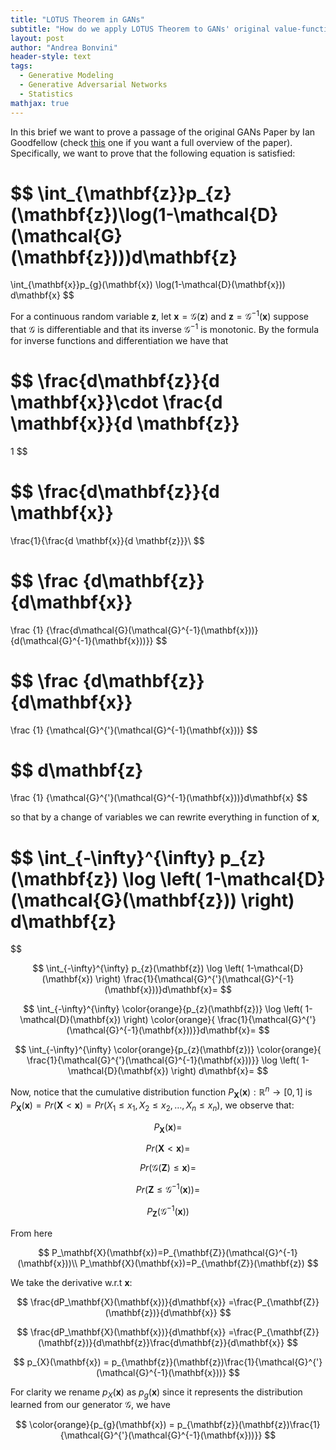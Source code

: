 ```yaml
---
title: "LOTUS Theorem in GANs"
subtitle: "How do we apply LOTUS Theorem to GANs' original value-function."
layout: post
author: "Andrea Bonvini"
header-style: text
tags:
  - Generative Modeling
  - Generative Adversarial Networks
  - Statistics
mathjax: true
---
```




In this brief we want to prove a passage of the original GANs Paper by Ian Goodfellow (check [this](https://theoptimalpolicy.github.io/2020/12/15/gans-1/) one if you want a full overview of the paper). Specifically, we want to prove that the following equation is satisfied:

$$
\int_{\mathbf{z}}p_{z}(\mathbf{z})\log(1-\mathcal{D}(\mathcal{G}(\mathbf{z})))d\mathbf{z}
=
\int_{\mathbf{x}}p_{g}(\mathbf{x})
\log(1-\mathcal{D}(\mathbf{x}))
d\mathbf{x}
$$

For a continuous random variable $\mathbf{z}$, let $\mathbf{x} = \mathcal{G}(\mathbf{z})$ and $\mathbf{z}=\mathcal{G}^{-1}(\mathbf{x})$ suppose that $\mathcal{G}$ is differentiable and that its inverse $\mathcal{G}^{-1}$ is monotonic. By the formula for inverse functions and differentiation we have that

$$
\frac{d\mathbf{z}}{d \mathbf{x}}\cdot
\frac{d \mathbf{x}}{d \mathbf{z}}
=
1
$$

$$
\frac{d\mathbf{z}}{d \mathbf{x}}
=
\frac{1}{\frac{d \mathbf{x}}{d \mathbf{z}}}\\
$$

$$
\frac
{d\mathbf{z}}
{d\mathbf{x}}
=
\frac
{1}
{\frac{d\mathcal{G}(\mathcal{G}^{-1}(\mathbf{x}))}{d(\mathcal{G}^{-1}(\mathbf{x}))}}
$$

$$
\frac
{d\mathbf{z}}
{d\mathbf{x}}
=
\frac
{1}
{\mathcal{G}^{'}(\mathcal{G}^{-1}(\mathbf{x}))}
$$

$$
d\mathbf{z}
=
\frac
{1}
{\mathcal{G}^{'}(\mathcal{G}^{-1}(\mathbf{x}))}d\mathbf{x}
$$

so that by a change of variables we can rewrite everything in function of $\mathbf{x}$,

$$
\int_{-\infty}^{\infty}
p_{z}(\mathbf{z})
\log
\left(
1-\mathcal{D}(\mathcal{G}(\mathbf{z}))
\right)
d\mathbf{z}
=
$$

$$
\int_{-\infty}^{\infty}
p_{z}(\mathbf{z})
\log
\left(
1-\mathcal{D}(\mathbf{x})
\right)
\frac{1}{\mathcal{G}^{'}(\mathcal{G}^{-1}(\mathbf{x}))}d\mathbf{x}=
$$

$$
\int_{-\infty}^{\infty}
\color{orange}{p_{z}(\mathbf{z})}
\log
\left(
1-\mathcal{D}(\mathbf{x})
\right)
\color{orange}{
\frac{1}{\mathcal{G}^{'}(\mathcal{G}^{-1}(\mathbf{x}))}}d\mathbf{x}=
$$

$$
\int_{-\infty}^{\infty}
\color{orange}{p_{z}(\mathbf{z})}
\color{orange}{
\frac{1}{\mathcal{G}^{'}(\mathcal{G}^{-1}(\mathbf{x}))}}
\log
\left(
1-\mathcal{D}(\mathbf{x})
\right)
d\mathbf{x}=
$$

Now, notice that the cumulative distribution function $P_\mathbf{X}(\mathbf{x}):\mathbb{R}^n\to[0,1]$ is $P_\mathbf{X}(\mathbf{x})=Pr(\mathbf{X}<\mathbf{x})=Pr(X_1\leq x_1,X_2\leq x_2,\dots,X_n\leq x_n)$, we observe that:

$$
P_\mathbf{X}(\mathbf{x})=
$$

$$
Pr(\mathbf{X}<\mathbf{x})=
$$

$$
Pr(\mathcal{G}(\mathbf{Z})\leq\mathbf{x})=
$$

$$
Pr(\mathbf{Z}\leq\mathcal{G}^{-1}(\mathbf{x}))=
$$

$$
P_{\mathbf{Z}}(\mathcal{G}^{-1}(\mathbf{x}))
$$

From here 

$$
P_\mathbf{X}(\mathbf{x})=P_{\mathbf{Z}}(\mathcal{G}^{-1}(\mathbf{x}))\\
P_\mathbf{X}(\mathbf{x})=P_{\mathbf{Z}}(\mathbf{z})
$$

We take the derivative w.r.t $\mathbf{x}$:

$$
\frac{dP_\mathbf{X}(\mathbf{x})}{d\mathbf{x}} =\frac{P_{\mathbf{Z}}(\mathbf{z})}{d\mathbf{x}}
$$

$$
\frac{dP_\mathbf{X}(\mathbf{x})}{d\mathbf{x}} =\frac{P_{\mathbf{Z}}(\mathbf{z})}{d\mathbf{z}}\frac{d\mathbf{z}}{d\mathbf{x}}
$$

$$
p_{X}(\mathbf{x}) = p_{\mathbf{z}}(\mathbf{z})\frac{1}{\mathcal{G}^{'}(\mathcal{G}^{-1}(\mathbf{x}))}
$$

For clarity we rename $p_{X}(\mathbf{x})$ as $p_{g}(\mathbf{x})$ since it represents the distribution learned from our generator $\mathcal{G}$, we have

$$
\color{orange}{p_{g}(\mathbf{x}) = p_{\mathbf{z}}(\mathbf{z})\frac{1}{\mathcal{G}^{'}(\mathcal{G}^{-1}(\mathbf{x}))}}
$$